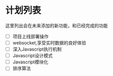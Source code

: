 # 计划列表
这里列出会在未来添加的新功能，和已经完成的功能

- [ ] 项目上线部署操作
- [ ] websocket,享受实时数据的良好体验
- [ ] 深入Javascript执行机制
- [ ] Javascript设计模式 
- [ ] Javascript模块化
- [ ] 排序算法
